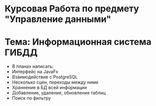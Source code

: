 # Курсовая Работа по предмету "Управление данными"
# Тема: Информационная система ГИБДД
- В планах написать:
- Интерфейс на JavaFx
- Взаимодействие с PostgreSQL
- Несколько сцен, переходы между ними
- Храннение в БД всей информации
- Добавление, удаление, обновление таблиц
- Поиск по фильтру

